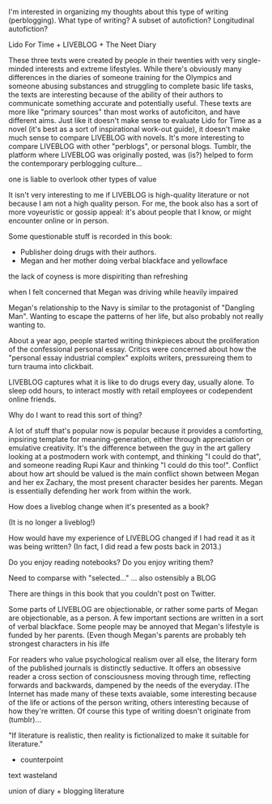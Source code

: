 I'm interested in organizing my thoughts about this type of writing
(perblogging). What type of writing? A subset of autofiction? Longitudinal
autofiction?

Lido For Time + LIVEBLOG + The Neet Diary

These three texts were created by people in their twenties with very
single-minded interests and extreme lifestyles. While there's obviously many
differences in the diaries of someone training for the Olympics and someone
abusing substances and struggling to complete basic life tasks, the texts are
interesting because of the ability of their authors to communicate something
accurate and potentially useful. These texts are more like "primary sources"
than most works of autoficiton, and have different aims. Just like it doesn't
make sense to evaluate Lido for Time as a novel (it's best as a sort of
inspirational work-out guide), it doesn't make much sense to compare LIVEBLOG
with novels. It's more interesting to compare LIVEBLOG with other "perblogs", or
personal blogs. Tumblr, the platform where LIVEBLOG was originally posted, was
(is?) helped to form the contemporary perblogging culture...

one is liable to overlook other types of value

It isn't very interesting to me if LIVEBLOG is high-quality literature or not
because I am not a high quality person. For me, the book also has a sort of more
voyeuristic or gossip appeal: it's about people that I know, or might encounter
online or in person.


Some questionable stuff is recorded in this book:

- Publisher doing drugs with their authors.
- Megan and her mother doing verbal blackface and yellowface

the lack of coyness is more dispiriting than refreshing

when I felt concerned that Megan was driving while heavily impaired

Megan's relationship to the Navy is similar to the protagonist of "Dangling
Man". Wanting to escape the patterns of her life, but also probably not really
wanting to.

About a year ago, people started writing thinkpieces about the proliferation of
the confessional personal essay. Critics were concerned about how the "personal
essay industrial complex" exploits writers, pressureing them to turn trauma into
clickbait.

LIVEBLOG captures what it is like to do drugs every day, usually alone. To sleep
odd hours, to interact mostly with retail employees or codependent online
friends.

Why do I want to read this sort of thing?

A lot of stuff that's popular now is popular because it provides a comforting,
inpsiring template for meaning-generation, either through appreciation or
emulative creativity. It's the difference between the guy in the art gallery
looking at a postmodern work with contempt, and thinking "I could do that", and
someone reading Rupi Kaur and thinking "I could do this too!". Conflict about
how art should be valued is the main conflict shown between Megan and her ex
Zachary, the most present character besides her parents. Megan is essentially
defending her work from within the work.

How does a liveblog change when it's presented as a book?

(It is no longer a liveblog!)

How would have my experience of LIVEBLOG changed if I had read it as it was
being written? (In fact, I did read a few posts back in 2013.)

Do you enjoy reading notebooks? Do you enjoy writing them?

Need to comparse with "selected..." ... also ostensibly a BLOG

There are things in this book that you couldn't post on Twitter.

Some parts of LIVEBLOG are objectionable, or rather some parts of Megan are
objectionable, as a person. A few important sections are written in a sort of
verbal blackface. Some people may be annoyed that Megan's lifestyle is funded by
her parents. (Even though Megan's parents are probably teh strongest characters
in his ilfe

For readers who value psychological realism over all else, the literary form of
the published journals is distinctly seductive. It offers an obsessive reader a
cross section of consciousness moving through time, reflecting forwards and
backwards, dampened by the needs of the everyday. IThe Internet has made many of
these texts avaiable, some interesting because of the life or actions of the
person writing, others interesting because of how they're written. Of course
this type of writing doesn't originate from (tumblr)...

"If literature is realistic, then reality is fictionalized to make it suitable for literature."
- counterpoint

text wasteland

union of diary + blogging
literature
